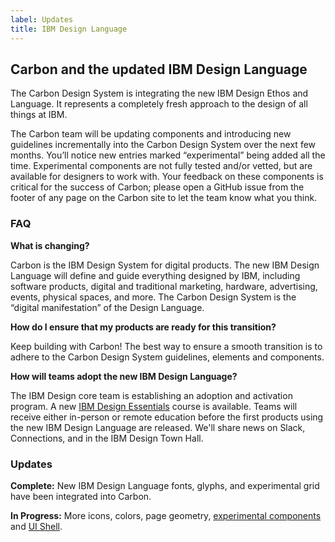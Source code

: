 ```yaml
---
label: Updates
title: IBM Design Language
---
```


## Carbon and the updated IBM Design Language

The Carbon Design System is integrating the new IBM Design Ethos and Language. It represents a completely fresh approach to the design of all things at IBM.

The Carbon team will be updating components and introducing new guidelines incrementally into the Carbon Design System over the next few months. You’ll notice new entries marked “experimental” being added all the time. Experimental components are not fully tested and/or vetted, but are available for designers to work with. Your feedback on these components is critical for the success of Carbon; please open a GitHub issue from the footer of any page on the Carbon site to let the team know what you think.

### FAQ

**What is changing?**

Carbon is the IBM Design System for digital products. The new IBM Design Language will define and guide everything designed by IBM, including software products, digital and traditional marketing, hardware, advertising, events, physical spaces, and more. The Carbon Design System is the “digital manifestation” of the Design Language.

**How do I ensure that my products are ready for this transition?**

Keep building with Carbon! The best way to ensure a smooth transition is to adhere to the Carbon Design System guidelines, elements and components.

**How will teams adopt the new IBM Design Language?**

<p>The IBM Design core team is establishing an adoption and activation program. A new <a href="https://w3.ibm.com/design/essentials">IBM Design Essentials</a> course is available. Teams will receive either in-person or remote education before the first products using the new IBM Design Language are released. We'll share news on Slack, Connections, and in the IBM Design Town Hall.</p>

### Updates

**Complete:** New IBM Design Language fonts, glyphs, and experimental grid have been integrated into Carbon.

**In Progress:** More icons, colors, page geometry, [experimental components](/experimental/accordion/code) and [UI Shell](/experimental/ui-shell/code).
